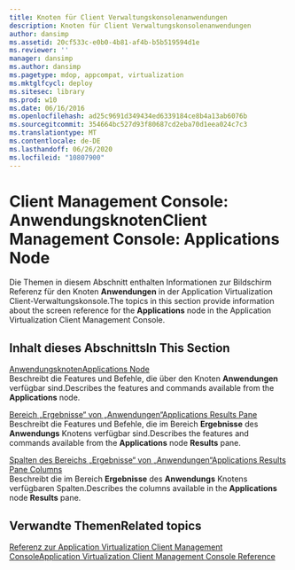 ```yaml
---
title: Knoten für Client Verwaltungskonsolenanwendungen
description: Knoten für Client Verwaltungskonsolenanwendungen
author: dansimp
ms.assetid: 20cf533c-e0b0-4b81-af4b-b5b519594d1e
ms.reviewer: ''
manager: dansimp
ms.author: dansimp
ms.pagetype: mdop, appcompat, virtualization
ms.mktglfcycl: deploy
ms.sitesec: library
ms.prod: w10
ms.date: 06/16/2016
ms.openlocfilehash: ad25c9691d349434ed6339184ce8b4a13ab6076b
ms.sourcegitcommit: 354664bc527d93f80687cd2eba70d1eea024c7c3
ms.translationtype: MT
ms.contentlocale: de-DE
ms.lasthandoff: 06/26/2020
ms.locfileid: "10807900"
---
```

# <span data-ttu-id="20c65-103">Client Management Console: Anwendungsknoten</span><span class="sxs-lookup"><span data-stu-id="20c65-103">Client Management Console: Applications Node</span></span>


<span data-ttu-id="20c65-104">Die Themen in diesem Abschnitt enthalten Informationen zur Bildschirm Referenz für den Knoten **Anwendungen** in der Application Virtualization Client-Verwaltungskonsole.</span><span class="sxs-lookup"><span data-stu-id="20c65-104">The topics in this section provide information about the screen reference for the **Applications** node in the Application Virtualization Client Management Console.</span></span>

## <span data-ttu-id="20c65-105">Inhalt dieses Abschnitts</span><span class="sxs-lookup"><span data-stu-id="20c65-105">In This Section</span></span>


<a href="" id="applications-node"></a>[<span data-ttu-id="20c65-106">Anwendungsknoten</span><span class="sxs-lookup"><span data-stu-id="20c65-106">Applications Node</span></span>](applications-node.md)  
<span data-ttu-id="20c65-107">Beschreibt die Features und Befehle, die über den Knoten **Anwendungen** verfügbar sind.</span><span class="sxs-lookup"><span data-stu-id="20c65-107">Describes the features and commands available from the **Applications** node.</span></span>

<a href="" id="applications-results-pane"></a>[<span data-ttu-id="20c65-108">Bereich „Ergebnisse“ von „Anwendungen“</span><span class="sxs-lookup"><span data-stu-id="20c65-108">Applications Results Pane</span></span>](applications-results-pane.md)  
<span data-ttu-id="20c65-109">Beschreibt die Features und Befehle, die im Bereich **Ergebnisse** des **Anwendungs** Knotens verfügbar sind.</span><span class="sxs-lookup"><span data-stu-id="20c65-109">Describes the features and commands available from the **Applications** node **Results** pane.</span></span>

<a href="" id="applications-results-pane-columns"></a>[<span data-ttu-id="20c65-110">Spalten des Bereichs „Ergebnisse“ von „Anwendungen“</span><span class="sxs-lookup"><span data-stu-id="20c65-110">Applications Results Pane Columns</span></span>](applications-results-pane-columns.md)  
<span data-ttu-id="20c65-111">Beschreibt die im Bereich **Ergebnisse** des **Anwendungs** Knotens verfügbaren Spalten.</span><span class="sxs-lookup"><span data-stu-id="20c65-111">Describes the columns available in the **Applications** node **Results** pane.</span></span>

## <span data-ttu-id="20c65-112">Verwandte Themen</span><span class="sxs-lookup"><span data-stu-id="20c65-112">Related topics</span></span>


[<span data-ttu-id="20c65-113">Referenz zur Application Virtualization Client Management Console</span><span class="sxs-lookup"><span data-stu-id="20c65-113">Application Virtualization Client Management Console Reference</span></span>](application-virtualization-client-management-console-reference.md)

 

 





